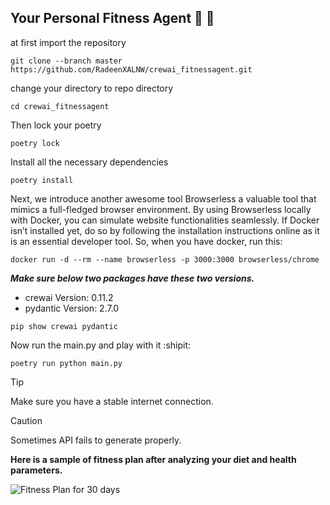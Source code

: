 ## Your Personal Fitness Agent :muscle: :leg:
at first import the repository
```
git clone --branch master https://github.com/RadeenXALNW/crewai_fitnessagent.git
```
change your directory to repo directory
```
cd crewai_fitnessagent
```
Then lock your poetry
```
poetry lock
```
Install all the necessary dependencies
```
poetry install
```

Next, we introduce another awesome tool Browserless a valuable tool that mimics a full-fledged browser environment. By using Browserless locally with Docker, you can simulate website functionalities seamlessly. If Docker isn’t installed yet, do so by following the installation instructions online as it is an essential developer tool.
So, when you have docker, run this:

```
docker run -d --rm --name browserless -p 3000:3000 browserless/chrome
```

***Make sure below two packages have these two versions.***

 - crewai  Version: 0.11.2
 - pydantic Version: 2.7.0
```
pip show crewai pydantic
```
Now run the main.py and play with it :shipit:
```
poetry run python main.py
```
>[!TIP]
>Make sure you have a stable internet connection.

>[!CAUTION]
>Sometimes API fails to generate properly.


**Here is a sample of fitness plan after analyzing your diet and health parameters.**

![Fitness Plan for 30 days](https://github.com/RadeenXALNW/crewai_fitnessagent/assets/66905164/5b6a49f9-8a7a-4a67-aa5f-69a17133a2bf)
